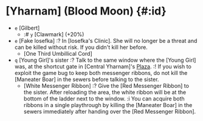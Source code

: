 # [Yharnam] (Blood Moon) {#:id}
- `e` [Gilbert]
  - :# `y` [Clawmark] (+20%)
- `e` [Fake Iosefka]
  :? In [Iosefka's Clinic]. She will no longer be a threat and can be killed without risk.
  If you didn't kill her before.
  - [One Third Umbillical Cord]
- `q` [Young Girl]'s sister
  :? Talk to the same window where the [Young Girl] was, at the shortcut gate in [Central Yharnam]'s [Plaza](yharnam_plaza).
  :! If you wish to exploit the game bug to keep both messenger ribbons, do not kill the [Maneater Boar] in the sewers before talking to the sister.
  - [White Messenger Ribbon]
    :? Give the [Red Messenger Ribbon] to the sister. After reloading the area, the white ribbon will be at the bottom of the ladder next to the window.
    :i You can acquire both ribbons in a single playthrough by killing the [Maneater Boar] in the sewers immediately after handing over the [Red Messenger Ribbon].